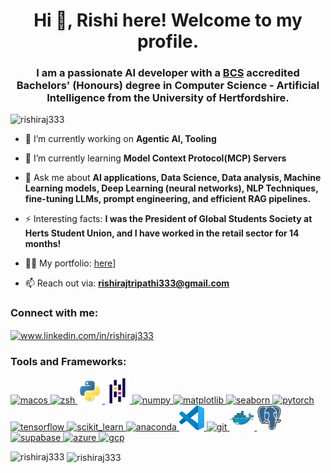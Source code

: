 <h1 align="center">Hi 👋, Rishi here! Welcome to my profile.</h1>
<h3 align="center">I am a passionate AI developer with a <a href="https://www.bcs.org/deliver-and-teach-qualifications/academic-accreditation/" target="_blank" rel="noreferrer">BCS</a> accredited Bachelors' (Honours) degree in Computer Science - Artificial Intelligence from the University of Hertfordshire.</h3>


<p align="left"> <img src="https://komarev.com/ghpvc/?username=rishiraj333&label=Profile%20views&color=0e75b6&style=flat" alt="rishiraj333" /> </p>

- 🔭 I’m currently working on **Agentic AI, Tooling**

- 🌱 I’m currently learning **Model Context Protocol(MCP) Servers**

- 💬 Ask me about **AI applications, Data Science, Data analysis, Machine Learning models, Deep Learning (neural networks), NLP Techniques, fine-tuning LLMs, prompt engineering, and efficient RAG pipelines.**

- ⚡ Interesting facts: **I was the President of Global Students Society at Herts Student Union, and I have worked in the retail sector for 14 months!**

- 👨‍💻 My portfolio: [here](https://rishiraj-ai-portfolio.lovable.app)]

- 📫 Reach out via: **rishirajtripathi333@gmail.com**


<h3 align="left">Connect with me:</h3>
<p align="left">
<a href="https://linkedin.com/in/www.linkedin.com/in/rishiraj333" target="blank"><img align="center" src="https://raw.githubusercontent.com/rahuldkjain/github-profile-readme-generator/master/src/images/icons/Social/linked-in-alt.svg" alt="www.linkedin.com/in/rishiraj333" height="30" width="40" /></a>

<h3 align="left">Tools and Frameworks:</h3>
<p align="left"> 
  <a href="https://www.apple.com/macos/" target="_blank" rel="noreferrer"> 
    <img src="https://upload.wikimedia.org/wikipedia/commons/f/fa/Apple_logo_black.svg" alt="macos" title="Mac OS" width="40" height="40"/> 
  </a> 
  <a href="https://www.zsh.org/" target="_blank" rel="noreferrer"> 
    <img src="https://upload.wikimedia.org/wikipedia/commons/0/0b/Zsh.png" alt="zsh" title="Zsh (Shell)" width="40" height="40"/> 
  </a> 
  <a href="https://www.python.org" target="_blank" rel="noreferrer"> 
    <img src="https://raw.githubusercontent.com/devicons/devicon/master/icons/python/python-original.svg" alt="python" title="Python 3" width="40" height="40"/> 
  </a> 
  <a href="https://pandas.pydata.org/" target="_blank" rel="noreferrer"> 
    <img src="https://raw.githubusercontent.com/devicons/devicon/2ae2a900d2f041da66e950e4d48052658d850630/icons/pandas/pandas-original.svg" alt="pandas" title="Pandas" width="40" height="40"/> 
  </a> 
  <a href="https://numpy.org/" target="_blank" rel="noreferrer"> 
    <img src="https://upload.wikimedia.org/wikipedia/commons/3/31/NumPy_logo_2020.svg" alt="numpy" title="NumPy" width="40" height="40"/> 
  </a> 
  <a href="https://matplotlib.org/" target="_blank" rel="noreferrer"> 
    <img src="https://upload.wikimedia.org/wikipedia/commons/8/84/Matplotlib_icon.svg" alt="matplotlib" title="Matplotlib" width="40" height="40"/> 
  </a> 
  <a href="https://seaborn.pydata.org/" target="_blank" rel="noreferrer"> 
    <img src="https://seaborn.pydata.org/_images/logo-mark-lightbg.svg" alt="seaborn" title="Seaborn" width="40" height="40"/> 
  </a> 
  <a href="https://pytorch.org/" target="_blank" rel="noreferrer"> 
    <img src="https://www.vectorlogo.zone/logos/pytorch/pytorch-icon.svg" alt="pytorch" title="PyTorch" width="40" height="40"/> 
  </a> 
  <a href="https://www.tensorflow.org" target="_blank" rel="noreferrer"> 
    <img src="https://www.vectorlogo.zone/logos/tensorflow/tensorflow-icon.svg" alt="tensorflow" title="TensorFlow" width="40" height="40"/> 
  </a> 
  <a href="https://scikit-learn.org/" target="_blank" rel="noreferrer"> 
    <img src="https://upload.wikimedia.org/wikipedia/commons/0/05/Scikit_learn_logo_small.svg" alt="scikit_learn" title="Scikit-learn" width="40" height="40"/> 
  </a> 
  <a href="https://www.anaconda.com/products/distribution" target="_blank" rel="noreferrer"> 
    <img src="https://upload.wikimedia.org/wikipedia/commons/4/4f/Anaconda_Logo.png" alt="anaconda" title="Anaconda 3" width="40" height="40"/> 
  </a> 
  <a href="https://code.visualstudio.com/" target="_blank" rel="noreferrer"> 
    <img src="https://raw.githubusercontent.com/devicons/devicon/master/icons/vscode/vscode-original.svg" alt="vscode" title="VS Code" width="40" height="40"/> 
  </a> 
  <a href="https://git-scm.com/" target="_blank" rel="noreferrer"> 
    <img src="https://www.vectorlogo.zone/logos/git-scm/git-scm-icon.svg" alt="git" title="Git" width="40" height="40"/> 
  </a> 
  <a href="https://www.docker.com/" target="_blank" rel="noreferrer"> 
    <img src="https://raw.githubusercontent.com/devicons/devicon/master/icons/docker/docker-original.svg" alt="docker" title="Docker" width="40" height="40"/> 
  </a> 
  <a href="https://www.postgresql.org/" target="_blank" rel="noreferrer"> 
    <img src="https://raw.githubusercontent.com/devicons/devicon/master/icons/postgresql/postgresql-original.svg" alt="postgresql" title="Postgre SQL" width="40" height="40"/> 
  </a> 
  <a href="https://supabase.com/" target="_blank" rel="noreferrer"> 
    <img src="https://www.vectorlogo.zone/logos/supabase/supabase-icon.svg" alt="supabase" title="Supabase" width="40" height="40"/> 
  </a> 
  <a href="https://azure.microsoft.com/en-in/" target="_blank" rel="noreferrer"> 
    <img src="https://www.vectorlogo.zone/logos/microsoft_azure/microsoft_azure-icon.svg" alt="azure" title="Azure" width="40" height="40"/> 
  </a> 
  <a href="https://cloud.google.com" target="_blank" rel="noreferrer"> 
    <img src="https://www.vectorlogo.zone/logos/google_cloud/google_cloud-icon.svg" alt="gcp" title="GCP" width="40" height="40"/> 
  </a> 
</p>

<p><img align="left" src="https://github-readme-stats.vercel.app/api/top-langs?username=rishiraj333&show_icons=true&locale=en&layout=compact" alt="rishiraj333" /></p>

<p>&nbsp;<img align="center" src="https://github-readme-stats.vercel.app/api?username=rishiraj333&show_icons=true&locale=en" alt="rishiraj333" /></p>
